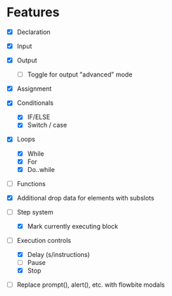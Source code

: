 # Features

-   [x] Declaration
-   [x] Input
-   [x] Output
    -   [ ] Toggle for output "advanced" mode
-   [x] Assignment

-   [x] Conditionals

    -   [x] IF/ELSE
    -   [x] Switch / case

-   [x] Loops

    -   [x] While
    -   [x] For
    -   [x] Do..while

-   [ ] Functions

-   [x] Additional drop data for elements with subslots
-   [ ] Step system
    -   [x] Mark currently executing block
-   [ ] Execution controls
    -   [x] Delay (s/instructions)
    -   [ ] Pause
    -   [x] Stop

-   [ ] Replace prompt(), alert(), etc. with flowbite modals